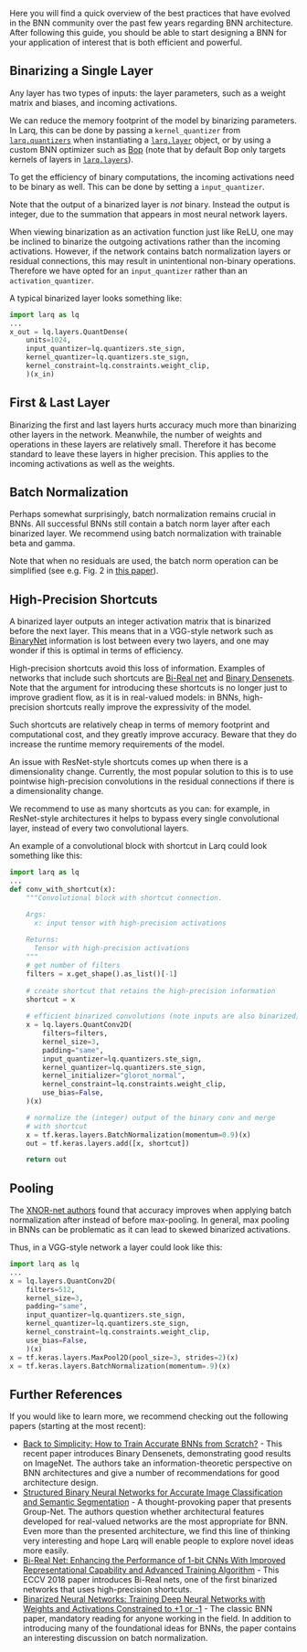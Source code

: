 Here you will find a quick overview of the best practices that have evolved in the BNN community over the past few years regarding BNN architecture. After following this guide, you should be able to start designing a BNN for your application of interest that is both efficient and powerful.

## Binarizing a Single Layer

Any layer has two types of inputs: the layer parameters, such as a weight matrix and biases, and incoming activations.

We can reduce the memory footprint of the model by binarizing parameters. In Larq, this can be done by passing a `kernel_quantizer` from [`larq.quantizers`](/api/quantizers) when instantiating a [`larq.layer`](/api/layers) object, or by using a custom BNN optimizer such as [Bop](/api/optimizers/#bop) (note that by default Bop only targets kernels of layers in [`larq.layers`](/api/layers)).

To get the efficiency of binary computations, the incoming activations need to be binary as well. This can be done by setting a `input_quantizer`.

Note that the output of a binarized layer is _not_ binary. Instead the output is integer, due to the summation that appears in most neural network layers.

When viewing binarization as an activation function just like ReLU, one may be inclined to binarize the outgoing activations rather than the incoming activations. However, if the network contains batch normalization layers or residual connections, this may result in unintentional non-binary operations. Therefore we have opted for an `input_quantizer` rather than an `activation_quantizer`.

A typical binarized layer looks something like:

```python
import larq as lq
...
x_out = lq.layers.QuantDense(
    units=1024,
    input_quantizer=lq.quantizers.ste_sign,
    kernel_quantizer=lq.quantizers.ste_sign,
    kernel_constraint=lq.constraints.weight_clip,
    )(x_in)
```

## First & Last Layer

Binarizing the first and last layers hurts accuracy much more than binarizing other layers in the network. Meanwhile, the number of weights and operations in these layers are relatively small. Therefore it has become standard to leave these layers in higher precision. This applies to the incoming activations as well as the weights.

## Batch Normalization

Perhaps somewhat surprisingly, batch normalization remains crucial in BNNs. All successful BNNs still contain a batch norm layer after each binarized layer. We recommend using batch normalization with trainable beta and gamma.

Note that when no residuals are used, the batch norm operation can be simplified (see e.g. Fig. 2 in [this paper](https://arxiv.org/pdf/1904.02823.pdf)).

## High-Precision Shortcuts

A binarized layer outputs an integer activation matrix that is binarized before the next layer. This means that in a VGG-style network such as [BinaryNet](https://arxiv.org/abs/1602.02830) information is lost between every two layers, and one may wonder if this is optimal in terms of efficiency.

High-precision shortcuts avoid this loss of information. Examples of networks that include such shortcuts are [Bi-Real net](https://arxiv.org/abs/1808.00278) and [Binary Densenets](https://arxiv.org/abs/1906.08637). Note that the argument for introducing these shortcuts is no longer just to improve gradient flow, as it is in real-valued models: in BNNs, high-precision shortcuts really improve the expressivity of the model.

Such shortcuts are relatively cheap in terms of memory footprint and computational cost, and they greatly improve accuracy. Beware that they do increase the runtime memory requirements of the model.

An issue with ResNet-style shortcuts comes up when there is a dimensionality change. Currently, the most popular solution to this is to use pointwise high-precision convolutions in the residual connections if there is a dimensionality change.

We recommend to use as many shortcuts as you can: for example, in ResNet-style architectures it helps to bypass every single convolutional layer, instead of every two convolutional layers.

An example of a convolutional block with shortcut in Larq could look something like this:

```python
import larq as lq
...
def conv_with_shortcut(x):
    """Convolutional block with shortcut connection.

    Args:
      x: input tensor with high-precision activations
      
    Returns:
      Tensor with high-precision activations
    """
    # get number of filters
    filters = x.get_shape().as_list()[-1]
    
    # create shortcut that retains the high-precision information
    shortcut = x
    
    # efficient binarized convolutions (note inputs are also binarized)
    x = lq.layers.QuantConv2D(
        filters=filters,
        kernel_size=3,
        padding="same",
        input_quantizer=lq.quantizers.ste_sign,
        kernel_quantizer=lq.quantizers.ste_sign,
        kernel_initializer="glorot_normal",
        kernel_constraint=lq.constraints.weight_clip,
        use_bias=False,
    )(x)

    # normalize the (integer) output of the binary conv and merge
    # with shortcut
    x = tf.keras.layers.BatchNormalization(momentum=0.9)(x)
    out = tf.keras.layers.add([x, shortcut])

    return out
```

## Pooling

The [XNOR-net authors](https://arxiv.org/abs/1603.05279) found that accuracy improves when applying batch normalization after instead of before max-pooling. In general, max pooling in BNNs can be problematic as it can lead to skewed binarized activations.

Thus, in a VGG-style network a layer could look like this:

```python
import larq as lq
...
x = lq.layers.QuantConv2D(
    filters=512,
    kernel_size=3,
    padding="same",
    input_quantizer=lq.quantizers.ste_sign,
    kernel_quantizer=lq.quantizers.ste_sign,
    kernel_constraint=lq.constraints.weight_clip,
    use_bias=False,
    )(x)
x = tf.keras.layers.MaxPool2D(pool_size=3, strides=2)(x)
x = tf.keras.layers.BatchNormalization(momentum=.9)(x)
```

## Further References

If you would like to learn more, we recommend checking out the following papers (starting at the most recent):

- [Back to Simplicity: How to Train Accurate BNNs from Scratch?](https://arxiv.org/abs/1906.08637) - This recent paper introduces Binary Densenets, demonstrating good results on ImageNet. The authors take an information-theoretic perspective on BNN architectures and give a number of recommendations for good architecture design.
- [Structured Binary Neural Networks for Accurate Image Classification and Semantic Segmentation](https://arxiv.org/abs/1811.10413) - A thought-provoking paper that presents Group-Net. The authors question whether architectural features developed for real-valued networks are the most appropriate for BNN. Even more than the presented architecture, we find this line of thinking very interesting and hope Larq will enable people to explore novel ideas more easily.
- [Bi-Real Net: Enhancing the Performance of 1-bit CNNs With Improved Representational Capability and Advanced Training Algorithm](https://arxiv.org/abs/1808.00278) - This ECCV 2018 paper introduces Bi-Real nets, one of the first binarized networks that uses high-precision shortcuts.
- [Binarized Neural Networks: Training Deep Neural Networks with Weights and Activations Constrained to +1 or -1](https://arxiv.org/abs/1602.02830) - The classic BNN paper, mandatory reading for anyone working in the field. In addition to introducing many of the foundational ideas for BNNs, the paper contains an interesting discussion on batch normalization.
